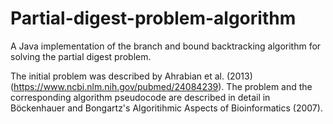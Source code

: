 # Partial-digest-problem-algorithm

A Java implementation of the branch and bound backtracking algorithm for solving the partial digest problem.

The initial problem was described by Ahrabian et al. (2013) (https://www.ncbi.nlm.nih.gov/pubmed/24084239). The problem and the corresponding algorithm pseudocode are described in detail in Böckenhauer and Bongartz's Algoritihmic Aspects of Bioinformatics (2007).
